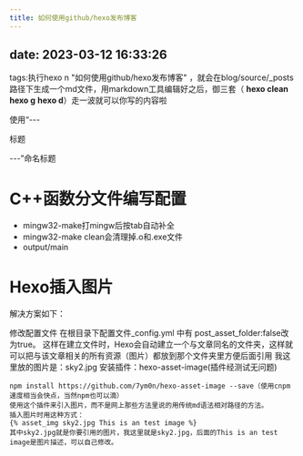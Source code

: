 ```yaml
---
title: 如何使用github/hexo发布博客
---
```


## date: 2023-03-12 16:33:26

tags:执行hexo n "如何使用github/hexo发布博客" ，就会在blog/source/_posts路径下生成一个md文件，用markdown工具编辑好之后，御三套（
**hexo clean**
**hexo g** 
**hexo d**）走一波就可以你写的内容啦

使用“---

标题

---”命名标题

# C++函数分文件编写配置

- mingw32-make打mingw后按tab自动补全
- mingw32-make clean会清理掉.o和.exe文件
- output/main

# Hexo插入图片

解决方案如下：

修改配置文件
在根目录下配置文件_config.yml 中有 post_asset_folder:false改为true。
这样在建立文件时，Hexo会自动建立一个与文章同名的文件夹，这样就可以把与该文章相关的所有资源（图片）都放到那个文件夹里方便后面引用
我这里放的图片是：sky2.jpg
安装插件：hexo-asset-image(插件经测试无问题)

```
npm install https://github.com/7ym0n/hexo-asset-image --save（使用cnpm速度相当会快点，当然npm也可以滴）
使用这个插件来引入图片，而不是网上那些方法里说的用传统md语法相对路径的方法。
插入图片时用这种方式：
{% asset_img sky2.jpg This is an test image %}
其中sky2.jpg就是你要引用的图片，我这里就是sky2.jpg，后面的This is an test image是图片描述，可以自己修改。
```

